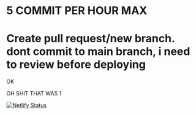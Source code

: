 # 5 COMMIT PER HOUR MAX
# Create pull request/new branch. dont commit to main branch, i need to review before deploying
OK

OH SHIT THAT WAS 1 

[![Netlify Status](https://api.netlify.com/api/v1/badges/d4e34933-b113-4dc7-b24d-cb6c70642dff/deploy-status)](https://app.netlify.com/sites/zealous-thompson-a23054/deploys)
